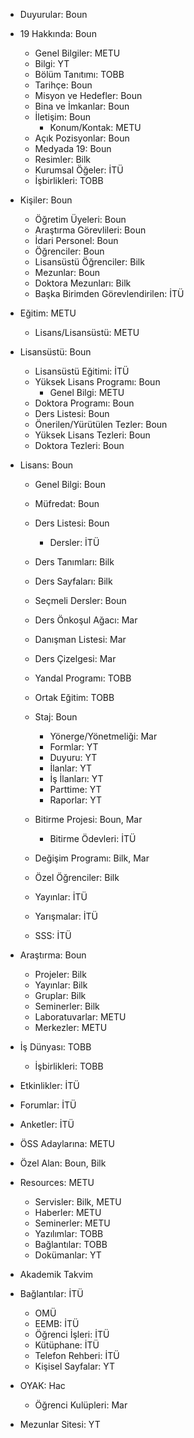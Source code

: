 - Duyurular: Boun

- 19 Hakkında: Boun
	- Genel Bilgiler: METU
	- Bilgi: YT

	+ Bölüm Tanıtımı: TOBB
	+ Tarihçe: Boun
	+ Misyon ve Hedefler: Boun
	+ Bina ve İmkanlar: Boun
	+ İletişim: Boun
		- Konum/Kontak: METU
	+ Açık Pozisyonlar: Boun
	+ Medyada 19: Boun
	+ Resimler: Bilk
	+ Kurumsal Öğeler: İTÜ
	+ İşbirlikleri: TOBB

- Kişiler: Boun

	+ Öğretim Üyeleri: Boun
	+ Araştırma Görevlileri: Boun
	+ İdari Personel: Boun
	+ Öğrenciler: Boun
	+ Lisansüstü Öğrenciler: Bilk
	+ Mezunlar: Boun
	+ Doktora Mezunları: Bilk
	+ Başka Birimden Görevlendirilen: İTÜ

- Eğitim: METU

	+ Lisans/Lisansüstü: METU

- Lisansüstü: Boun
	- Lisansüstü Eğitimi: İTÜ

	+ Yüksek Lisans Programı: Boun
		- Genel Bilgi: METU
	+ Doktora Programı: Boun
	+ Ders Listesi: Boun
	+ Önerilen/Yürütülen Tezler: Boun
	+ Yüksek Lisans Tezleri: Boun
	+ Doktora Tezleri: Boun

- Lisans: Boun

	+ Genel Bilgi: Boun
	+ Müfredat: Boun
	+ Ders Listesi: Boun
		- Dersler: İTÜ
	+ Ders Tanımları: Bilk
	+ Ders Sayfaları: Bilk
	+ Seçmeli Dersler: Boun
	+ Ders Önkoşul Ağacı: Mar
	+ Danışman Listesi: Mar
	+ Ders Çizelgesi: Mar
	+ Yandal Programı: TOBB
	+ Ortak Eğitim: TOBB
	+ Staj: Boun
		- Yönerge/Yönetmeliği: Mar
		- Formlar: YT
		- Duyuru: YT
		- İlanlar: YT
		- İş İlanları: YT
		- Parttime: YT
		- Raporlar: YT

	+ Bitirme Projesi: Boun, Mar
		- Bitirme Ödevleri: İTÜ
	+ Değişim Programı: Bilk, Mar
	+ Özel Öğrenciler: Bilk
	+ Yayınlar: İTÜ
	+ Yarışmalar: İTÜ
	+ SSS: İTÜ

- Araştırma: Boun

	+ Projeler: Bilk
	+ Yayınlar: Bilk
	+ Gruplar: Bilk
	+ Seminerler: Bilk
	+ Laboratuvarlar: METU
	+ Merkezler: METU

- İş Dünyası: TOBB
	+ İşbirlikleri: TOBB

- Etkinlikler: İTÜ

- Forumlar: İTÜ

- Anketler: İTÜ

- ÖSS Adaylarına: METU

- Özel Alan: Boun, Bilk

- Resources: METU

	+ Servisler: Bilk, METU
	+ Haberler: METU
	+ Seminerler: METU
	+ Yazılımlar: TOBB
	+ Bağlantılar: TOBB
	+ Dokümanlar: YT

- Akademik Takvim

- Bağlantılar: İTÜ

	+ OMÜ
	+ EEMB: İTÜ
	+ Öğrenci İşleri: İTÜ
	+ Kütüphane: İTÜ
	+ Telefon Rehberi: İTÜ
	+ Kişisel Sayfalar: YT

- OYAK: Hac
	
	+ Öğrenci Kulüpleri: Mar

- Mezunlar Sitesi: YT
